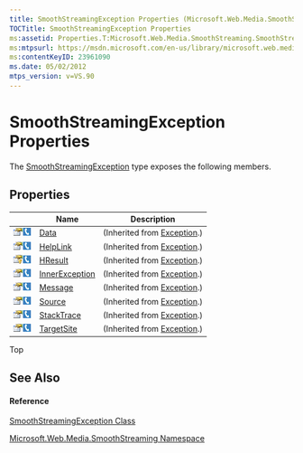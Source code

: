 ```yaml
---
title: SmoothStreamingException Properties (Microsoft.Web.Media.SmoothStreaming)
TOCTitle: SmoothStreamingException Properties
ms:assetid: Properties.T:Microsoft.Web.Media.SmoothStreaming.SmoothStreamingException
ms:mtpsurl: https://msdn.microsoft.com/en-us/library/microsoft.web.media.smoothstreaming.smoothstreamingexception_properties(v=VS.90)
ms:contentKeyID: 23961090
ms.date: 05/02/2012
mtps_version: v=VS.90
---
```


# SmoothStreamingException Properties

The [SmoothStreamingException](smoothstreamingexception-class-microsoft-web-media-smoothstreaming_1.md) type exposes the following members.

## Properties

||Name|Description|
|--- |--- |--- |
|![Public property](images/Ff728140.pubproperty(en-us,VS.90).gif "Public property")![Supported by Silverlight for Windows Phone](images/Ff728140.slMobile(en-us,VS.90).gif "Supported by Silverlight for Windows Phone")|[Data](https://msdn.microsoft.com/en-us/library/2wyfbc48(v=vs.90))|(Inherited from [Exception](https://msdn.microsoft.com/en-us/library/c18k6c59(v=vs.90)).)|
|![Public property](images/Ff728140.pubproperty(en-us,VS.90).gif "Public property")![Supported by Silverlight for Windows Phone](images/Ff728140.slMobile(en-us,VS.90).gif "Supported by Silverlight for Windows Phone")|[HelpLink](https://msdn.microsoft.com/en-us/library/71tawy4s(v=vs.90))|(Inherited from [Exception](https://msdn.microsoft.com/en-us/library/c18k6c59(v=vs.90)).)|
|![Protected property](images/Ee532670.protproperty(en-us,VS.90).gif "Protected property")![Supported by Silverlight for Windows Phone](images/Ff728140.slMobile(en-us,VS.90).gif "Supported by Silverlight for Windows Phone")|[HResult](https://msdn.microsoft.com/en-us/library/sh5cw61c(v=vs.90))|(Inherited from [Exception](https://msdn.microsoft.com/en-us/library/c18k6c59(v=vs.90)).)|
|![Public property](images/Ff728140.pubproperty(en-us,VS.90).gif "Public property")![Supported by Silverlight for Windows Phone](images/Ff728140.slMobile(en-us,VS.90).gif "Supported by Silverlight for Windows Phone")|[InnerException](https://msdn.microsoft.com/en-us/library/902sca80(v=vs.90))|(Inherited from [Exception](https://msdn.microsoft.com/en-us/library/c18k6c59(v=vs.90)).)|
|![Public property](images/Ff728140.pubproperty(en-us,VS.90).gif "Public property")![Supported by Silverlight for Windows Phone](images/Ff728140.slMobile(en-us,VS.90).gif "Supported by Silverlight for Windows Phone")|[Message](https://msdn.microsoft.com/en-us/library/9btwf6wk(v=vs.90))|(Inherited from [Exception](https://msdn.microsoft.com/en-us/library/c18k6c59(v=vs.90)).)|
|![Public property](images/Ff728140.pubproperty(en-us,VS.90).gif "Public property")![Supported by Silverlight for Windows Phone](images/Ff728140.slMobile(en-us,VS.90).gif "Supported by Silverlight for Windows Phone")|[Source](https://msdn.microsoft.com/en-us/library/85weac5w(v=vs.90))|(Inherited from [Exception](https://msdn.microsoft.com/en-us/library/c18k6c59(v=vs.90)).)|
|![Public property](images/Ff728140.pubproperty(en-us,VS.90).gif "Public property")![Supported by Silverlight for Windows Phone](images/Ff728140.slMobile(en-us,VS.90).gif "Supported by Silverlight for Windows Phone")|[StackTrace](https://msdn.microsoft.com/en-us/library/dxzhy005(v=vs.90))|(Inherited from [Exception](https://msdn.microsoft.com/en-us/library/c18k6c59(v=vs.90)).)|
|![Public property](images/Ff728140.pubproperty(en-us,VS.90).gif "Public property")![Supported by Silverlight for Windows Phone](images/Ff728140.slMobile(en-us,VS.90).gif "Supported by Silverlight for Windows Phone")|[TargetSite](https://msdn.microsoft.com/en-us/library/2wchw354(v=vs.90))|(Inherited from [Exception](https://msdn.microsoft.com/en-us/library/c18k6c59(v=vs.90)).)|


Top

## See Also

#### Reference

[SmoothStreamingException Class](smoothstreamingexception-class-microsoft-web-media-smoothstreaming_1.md)

[Microsoft.Web.Media.SmoothStreaming Namespace](microsoft-web-media-smoothstreaming-namespace_1.md)


